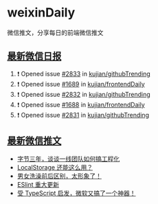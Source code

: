 # weixinDaily
微信推文，分享每日的前端微信推文

## [最新微信日报](https://github.com/kujian/weixinDaily/issues)

<!--START_SECTION:activity-->
1. ❗ Opened issue [#2833](https://github.com/kujian/githubTrending/issues/2833) in [kujian/githubTrending](https://github.com/kujian/githubTrending)
2. ❗ Opened issue [#1689](https://github.com/kujian/frontendDaily/issues/1689) in [kujian/frontendDaily](https://github.com/kujian/frontendDaily)
3. ❗ Opened issue [#2832](https://github.com/kujian/githubTrending/issues/2832) in [kujian/githubTrending](https://github.com/kujian/githubTrending)
4. ❗ Opened issue [#1688](https://github.com/kujian/frontendDaily/issues/1688) in [kujian/frontendDaily](https://github.com/kujian/frontendDaily)
5. ❗ Opened issue [#2831](https://github.com/kujian/githubTrending/issues/2831) in [kujian/githubTrending](https://github.com/kujian/githubTrending)
<!--END_SECTION:activity-->


## [最新微信推文](https://weixin.qdkfweb.cn/)

<!-- BLOG-POST-LIST:START -->
- [字节三年，谈谈一线团队如何搞工程化](https://weixin.qdkfweb.cn/42150.html)
- [LocalStorage 还能这么用？](https://weixin.qdkfweb.cn/42156.html)
- [男女洗澡前后区别，太形象了！](https://weixin.qdkfweb.cn/42159.html)
- [ESlint 重大更新](https://weixin.qdkfweb.cn/42153.html)
- [受 TypeScript 启发，微软又搞了一个神器！](https://weixin.qdkfweb.cn/42173.html)
<!-- BLOG-POST-LIST:END -->